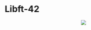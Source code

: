 # Libft-42

<p align="center">
  <a href="https://docs.google.com/document/d/1TtaWJmjv7x0-fkRSXv2Y_9NaUVYXrESB9WP9ulx6XZQ/edit#">
    <img src="https://prutor.ai/wp-content/uploads/c-programming-2.jpg">
  </a>
</p>
